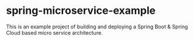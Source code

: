 # spring-microservice-example
This is an example project of building and deploying a Spring Boot &amp; Spring Cloud based micro service architecture.
